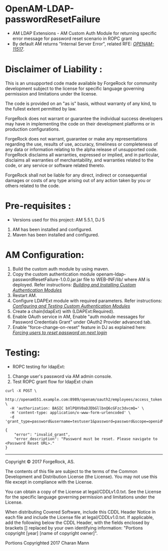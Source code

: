 # OpenAM-LDAP-passwordResetFailure

* AM LDAP Extensions - AM Custom Auth Module for returning specific error message for password reset scenario in ROPC grant <br />
* By default AM returns "Internal Server Error", related RFE: *[OPENAM-11517](https://bugster.forgerock.org/jira/browse/OPENAM-11517)*. 
 
Disclaimer of Liability :
=========================
This is an unsupported code made available by ForgeRock for community development subject to the license for specific
language governing permission and limitations under the license.

The code is provided on an "as is" basis, without warranty of any kind, to the fullest extent permitted by law. 

ForgeRock does not warrant or guarantee the individual success developers may have in implementing the code on their 
development platforms or in production configurations.

ForgeRock does not warrant, guarantee or make any representations regarding the use, results of use, accuracy, timeliness 
or completeness of any data or information relating to the alpha release of unsupported code. ForgeRock disclaims all 
warranties, expressed or implied, and in particular, disclaims all warranties of merchantability, and warranties related 
to the code, or any service or software related thereto.

ForgeRock shall not be liable for any direct, indirect or consequential damages or costs of any type arising out of any 
action taken by you or others related to the code.
    
Pre-requisites :
================
* Versions used for this project: AM 5.5.1, DJ 5 
1. AM has been installed and configured.
2. Maven has been installed and configured.

AM Configuration:
=====================
1. Build the custom auth module by using maven. 
2. Copy the custom authentication module openam-ldap-passwordResetFailure-1.0.0.jar.jar file to WEB-INF/lib/ where AM is deployed. Refer instructions: *[Building and Installing Custom Authentication Modules](https://backstage.forgerock.com/docs/am/5.5/authentication-guide/#build-config-sample-auth-module)*
3. Restart AM. 
4. Configure LDAPExt module with required parameters. Refer instructions: *[Configuring and Testing Custom Authentication Modules](https://backstage.forgerock.com/docs/am/5.5/authentication-guide/#configuring-testing-sample-auth-module)*
5. Create a chain(ldapExt) with (LDAPExt:Required).
6. Enable OAuth service in AM, Enable "auth module messages for Password Credentials Grant" under OAuth2 Provider advanced tab.
7. Enable "force-change-on-reset" feature in DJ as explained here: *[Forcing users to reset password on next login](http://tumy-tech.com/2015/08/23/openam-forcing-user-to-reset-password-on-next-login-2/)*
  
Testing:
======== 
* ROPC testing for ldapExt:
1. Change user's password via AM admin console. 
2. Test ROPC grant flow for ldapExt chain
```
curl -X POST \
  http://openam551.example.com:8989/openam/oauth2/employees/access_token \
  -H 'authorization: BASIC bXlPQXV0aDJDbGllbnQ6cGFzc3dvcmQ=' \
  -H 'content-type: application/x-www-form-urlencoded' \
  -d 'grant_type=password&username=testuser1&password=password&scope=openid%20profile%20email&auth_chain=ldapExt'

{
    "error": "invalid_grant",
    "error_description": "Password must be reset. Please navigate to <Password Reset URL>."
}
```


* * *

Copyright © 2017 ForgeRock, AS.

The contents of this file are subject to the terms of the Common Development and
Distribution License (the License). You may not use this file except in compliance with the
License.

You can obtain a copy of the License at legal/CDDLv1.0.txt. See the License for the
specific language governing permission and limitations under the License.

When distributing Covered Software, include this CDDL Header Notice in each file and include
the License file at legal/CDDLv1.0.txt. If applicable, add the following below the CDDL
Header, with the fields enclosed by brackets [] replaced by your own identifying
information: "Portions copyright [year] [name of copyright owner]".

Portions Copyrighted 2017 Charan Mann
